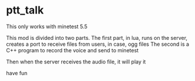 # ptt_talk

This only works with minetest 5.5

This mod is divided into two parts.
The first part, in lua, runs on the server, creates a port to receive files from users, in case, ogg files
The second is a C++ program to record the voice and send to minetest

Then when the server receives the audio file, it will play it

have fun
